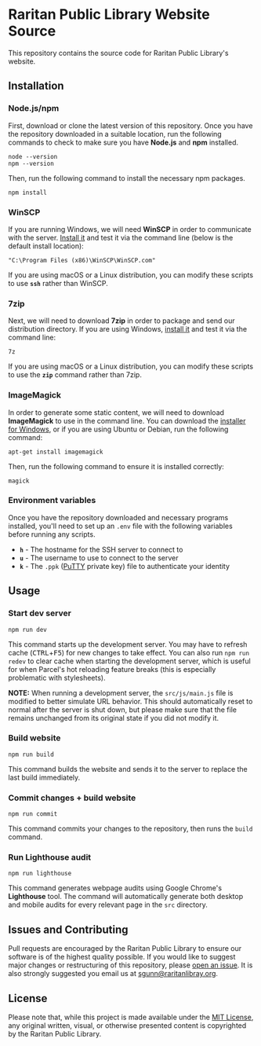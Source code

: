 # **Raritan Public Library Website Source**
This repository contains the source code for Raritan Public Library's website.

## **Installation**

### **Node.js/npm**
First, download or clone the latest version of this repository. Once you have the repository downloaded in a suitable location, run the following commands to check to make sure you have **Node.js** and **npm** installed.
```
node --version
npm --version
```
Then, run the following command to install the necessary npm packages.
```
npm install
```

### **WinSCP**
If you are running Windows, we will need **WinSCP** in order to communicate with the server. [Install it](https://winscp.net/eng/download.php) and test it via the command line (below is the default install location):
```
"C:\Program Files (x86)\WinSCP\WinSCP.com"
```
If you are using macOS or a Linux distribution, you can modify these scripts to use **`ssh`** rather than WinSCP.

### **7zip**
Next, we will need to download **7zip** in order to package and send our distribution directory. If you are using Windows, [install it](https://www.7-zip.org/download.html) and test it via the command line:
```
7z
```
If you are using macOS or a Linux distribution, you can modify these scripts to use the **`zip`** command rather than 7zip.

### **ImageMagick**
In order to generate some static content, we will need to download **ImageMagick** to use in the command line. You can download the [installer for Windows](https://imagemagick.org/script/download.php), or if you are using Ubuntu or Debian, run the following command:
```
apt-get install imagemagick
```
Then, run the following command to ensure it is installed correctly:
```
magick
```

### **Environment variables**
Once you have the repository downloaded and necessary programs installed, you'll need to set up an `.env` file with the following variables before running any scripts.
- **`h`** - The hostname for the SSH server to connect to
- **`u`** - The username to use to connect to the server
- **`k`** - The `.ppk` ([PuTTY](https://www.putty.org/) private key) file to authenticate your identity

## **Usage**

### **Start dev server**
```
npm run dev
```
This command starts up the development server. You may have to refresh cache (<kbd>CTRL</kbd>+<kbd>F5</kbd>) for new changes to take effect. You can also run `npm run redev` to clear cache when starting the development server, which is useful for when Parcel's hot reloading feature breaks (this is especially problematic with stylesheets).

**NOTE:** When running a development server, the `src/js/main.js` file is modified to better simulate URL behavior. This should automatically reset to normal after the server is shut down, but please make sure that the file remains unchanged from its original state if you did not modify it.

### **Build website**
```
npm run build
```
This command builds the website and sends it to the server to replace the last build immediately.

### **Commit changes + build website**
```
npm run commit
```
This command commits your changes to the repository, then runs the `build` command.

### **Run Lighthouse audit**
```
npm run lighthouse
```
This command generates webpage audits using Google Chrome's **Lighthouse** tool. The command will automatically generate both desktop and mobile audits for every relevant page in the `src` directory.

## **Issues and Contributing**
Pull requests are encouraged by the Raritan Public Library to ensure our software is of the highest quality possible. If you would like to suggest major changes or restructuring of this repository, please [open an issue](https://github.com/raritanlibrary/www/issues/new). It is also strongly suggested you email us at [sgunn@raritanlibray.org](mailto:sgunn@raritanlibray.org).

## **License**
Please note that, while this project is made available under the [MIT License](LICENSE), any original written, visual, or otherwise presented content is copyrighted by the Raritan Public Library.